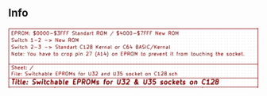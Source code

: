 ## Info

![](https://github.com/emartisoft/Switchable-EPROMs-for-U32-and-U35-socket-on-C128/blob/master/Switchable%20EPROMs%20for%20U32%20and%20U35%20socket%20on%20C128/note.png?raw=true)

